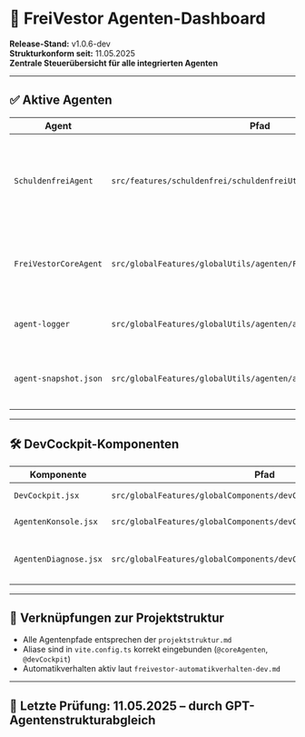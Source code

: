 # 🧠 FreiVestor Agenten-Dashboard

**Release-Stand:** v1.0.6-dev  
**Strukturkonform seit:** 11.05.2025  
**Zentrale Steuerübersicht für alle integrierten Agenten**

---

## ✅ Aktive Agenten

| Agent | Pfad | Aufgabe | Trigger | Status |
|-------|------|---------|---------|--------|
| `SchuldenfreiAgent` | `src/features/schuldenfrei/schuldenfreiUtils/SchuldenfreiAgent.js` | Erkennt fehlerhafte Props in MonatsCard, interpretiert Nutzerideen (z. B. „Feiermonat“) | manuell via DevCockpit | ✅ aktiv |
| `FreiVestorCoreAgent` | `src/globalFeatures/globalUtils/agenten/FreiVestorCoreAgent.js` | Prüft zentrale Dateien (`App.tsx`, `vite.config.ts`) auf Struktur-, Routing- und Aliasfehler | DevCockpit + Snapshotprüfung | ✅ aktiv |
| `agent-logger` | `src/globalFeatures/globalUtils/agenten/agent-logger.js` | Gibt strukturierte Konsolenlogs für Agentenaktionen aus | automatisch bei Agentennutzung | ✅ eingebunden |
| `agent-snapshot.json` | `src/globalFeatures/globalUtils/agenten/agent-snapshot.json` | Merkt sich Projektstand zum Vergleich bei Dateiänderungen | intern verwendet | ✅ eingebunden |

---

## 🛠 DevCockpit-Komponenten

| Komponente | Pfad | Beschreibung |
|------------|------|--------------|
| `DevCockpit.jsx` | `src/globalFeatures/globalComponents/devCockpit/DevCockpit.jsx` | Zentrale UI zur Agentensteuerung |
| `AgentenKonsole.jsx` | `src/globalFeatures/globalComponents/devCockpit/AgentenKonsole.jsx` | Eingabe-UI zur Ideenanalyse |
| `AgentenDiagnose.jsx` | `src/globalFeatures/globalComponents/devCockpit/AgentenDiagnose.jsx` | Überblick über bekannte Fehler, Snapshotstatus, Aliasprüfung |

---

## 🔗 Verknüpfungen zur Projektstruktur

- Alle Agentenpfade entsprechen der `projektstruktur.md`
- Aliase sind in `vite.config.ts` korrekt eingebunden (`@coreAgenten`, `@devCockpit`)
- Automatikverhalten aktiv laut `freivestor-automatikverhalten-dev.md`

---

## 📅 Letzte Prüfung: 11.05.2025 – durch GPT-Agentenstrukturabgleich